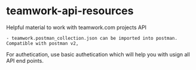 # teamwork-api-resources
Helpful material to work with teamwork.com projects API 

	- teamwork.postman_collection.json can be imported into postman. Compatible with postman v2,  

For authetication, use basic authetication which will help you with usign all API end points. 

